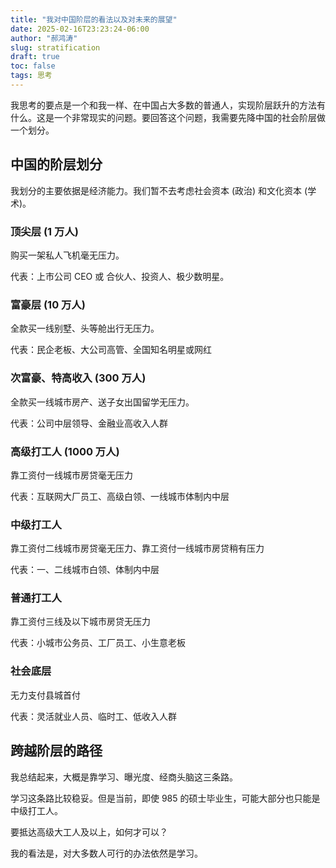 ```yaml
---
title: "我对中国阶层的看法以及对未来的展望"
date: 2025-02-16T23:23:24-06:00
author: "郝鸿涛"
slug: stratification
draft: true
toc: false
tags: 思考
---
```

我思考的要点是一个和我一样、在中国占大多数的普通人，实现阶层跃升的方法有什么。这是一个非常现实的问题。要回答这个问题，我需要先降中国的社会阶层做一个划分。

## 中国的阶层划分

我划分的主要依据是经济能力。我们暂不去考虑社会资本 (政治) 和文化资本 (学术)。

### 顶尖层 (1 万人)

购买一架私人飞机毫无压力。

代表：上市公司 CEO 或 合伙人、投资人、极少数明星。

### 富豪层 (10 万人)

全款买一线别墅、头等舱出行无压力。

代表：民企老板、大公司高管、全国知名明星或网红

### 次富豪、特高收入 (300 万人)

全款买一线城市房产、送子女出国留学无压力。

代表：公司中层领导、金融业高收入人群

### 高级打工人 (1000 万人)

靠工资付一线城市房贷毫无压力

代表：互联网大厂员工、高级白领、一线城市体制内中层

### 中级打工人 

靠工资付二线城市房贷毫无压力、靠工资付一线城市房贷稍有压力

代表：一、二线城市白领、体制内中层

### 普通打工人 

靠工资付三线及以下城市房贷无压力

代表：小城市公务员、工厂员工、小生意老板

### 社会底层

无力支付县城首付

代表：灵活就业人员、临时工、低收入人群

## 跨越阶层的路径

我总结起来，大概是靠学习、曝光度、经商头脑这三条路。

学习这条路比较稳妥。但是当前，即使 985 的硕士毕业生，可能大部分也只能是中级打工人。

要抵达高级大工人及以上，如何才可以？

我的看法是，对大多数人可行的办法依然是学习。